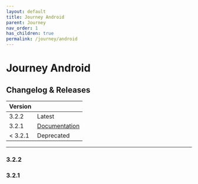 ```yaml
---
layout: default
title: Journey Android
parent: Journey
nav_order: 1
has_children: true
permalink: /journey/android
---
```


# Journey Android

## Changelog & Releases

| Version |  |
| --- | --- |
| 3.2.2 |  <label class="label label-green">Latest</label>  |
| 3.2.1 |  [Documentation](/navitia_sdk_docs/journey/android/3.2.1/getting-started) |
| < 3.2.1 | <label class="label label-red">Deprecated</label> |

---

### 3.2.2

### 3.2.1

